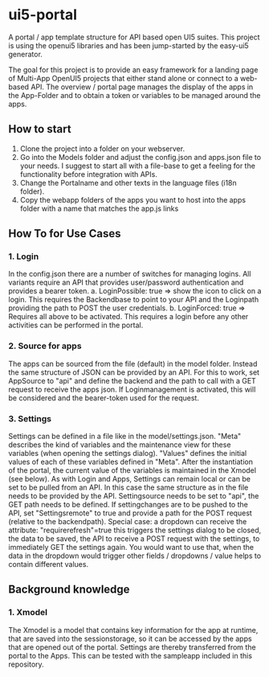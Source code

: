 # ui5-portal
A portal / app template structure for API based open UI5 suites.
This project is using the openui5 libraries and has been jump-started by the easy-ui5 generator.

The goal for this project is to provide an easy framework for a landing page of Multi-App OpenUI5 projects that either stand alone or connect to a web-based API. 
The overview / portal page manages the display of the apps in the App-Folder and to obtain a token or variables to be managed around the apps.

## How to start
1. Clone the project into a folder on your webserver.
2. Go into the Models folder and adjust the config.json and apps.json file to your needs. I suggest to start all with a file-base to get a feeling for the functionality before integration with APIs.
3. Change the Portalname and other texts in the language files (i18n folder).
4. Copy the webapp folders of the apps you want to host into the apps folder with a name that matches the app.js links

## How To for Use Cases
### 1. Login
In the config.json there are a number of switches for managing logins. All variants require an API that provides user/password authentication and provides a bearer token.
    a. LoginPossible: true => show the icon to click on a login. This requires the Backendbase to point to your API and the Loginpath providing the path to POST the user credentials.
    b. LoginForced: true => Requires all above to be activated. This requires a login before any other activities can be performed in the portal.

### 2. Source for apps
The apps can be sourced from the file (default) in the model folder. Instead the same structure of JSON can be provided by an API. For this to work, set AppSource to "api" and define the backend and the path to call with a GET request to receive the apps json. If Loginmanagement is activated, this will be considered and the bearer-token used for the request.

### 3. Settings
Settings can be defined in a file like in the model/settings.json.
"Meta" describes the kind of variables and the maintenance view for these variables (when opening the settings dialog).
"Values" defines the initial values of each of these variables defined in "Meta". After the instantiation of the portal, the current value of the variables is maintained in the Xmodel (see below).
As with Login and Apps, Settings can remain local or can be set to be pulled from an API. In this case the same structure as in the file needs to be provided by the API. Settingsource needs to be set to "api", the GET path needs to be defined. If settingchanges are to be pushed to the API, set "Settingsremote" to true and provide a path for the POST request (relative to the backendpath).
Special case: a dropdown can receive the attribute: "requirerefresh"=true this triggers the settings dialog to be closed, the data to be saved, the API to receive a POST request with the settings, to immediately GET the settings again. You would want to use that, when the data in the dropdown would trigger other fields / dropdowns / value helps to contain different values.

## Background knowledge
### 1. Xmodel
The Xmodel is a model that contains key information for the app at runtime, that are saved into the sessionstorage, so it can be accessed by the apps that are opened out of the portal. Settings are thereby transferred from the portal to the Apps. This can be tested with the sampleapp included in this repository.